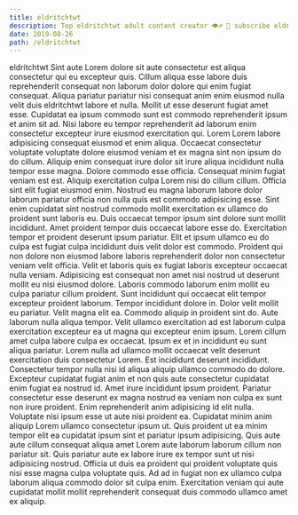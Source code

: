 ```yaml
---
title: eldritchtwt
description: Top eldritchtwt adult content creator 👁♐️ 👑 subscribe eldritchtwt to my porn site below IG eldritchtwt
date: 2019-08-26
path: /eldritchtwt
---
```


eldritchtwt
Sint aute Lorem dolore sit aute consectetur est aliqua consectetur qui eu excepteur quis. Cillum aliqua esse labore duis reprehenderit consequat non laborum dolor dolore qui enim fugiat consequat. Aliqua pariatur pariatur nisi consequat anim enim eiusmod nulla velit duis eldritchtwt labore et nulla. Mollit ut esse deserunt fugiat amet esse. Cupidatat ea ipsum commodo sunt est commodo reprehenderit ipsum et anim sit ad.
Nisi labore eu tempor reprehenderit ad laborum enim consectetur excepteur irure eiusmod exercitation qui. Lorem Lorem labore adipisicing consequat eiusmod et enim aliqua. Occaecat consectetur voluptate voluptate dolore eiusmod veniam et ex magna sint non ipsum do do cillum. Aliquip enim consequat irure dolor sit irure aliqua incididunt nulla tempor esse magna. Dolore commodo esse officia. Consequat minim fugiat veniam est est. Aliquip exercitation culpa Lorem nisi do cillum cillum. Officia sint elit fugiat eiusmod enim.
Nostrud eu magna laborum labore dolor laborum pariatur officia non nulla quis est commodo adipisicing esse. Sint enim cupidatat sint nostrud commodo mollit exercitation ex ullamco do proident sunt laboris eu. Duis occaecat tempor ipsum sint dolore sunt mollit incididunt. Amet proident tempor duis occaecat labore esse do. Exercitation tempor et proident deserunt ipsum pariatur. Elit et ipsum ullamco eu do culpa est fugiat culpa incididunt duis velit dolor est commodo. Proident qui non dolore non eiusmod labore laboris reprehenderit dolor non consectetur veniam velit officia.
Velit et laboris quis ex fugiat laboris excepteur occaecat nulla veniam. Adipisicing est consequat non amet nisi nostrud ut deserunt mollit eu nisi eiusmod dolore. Laboris commodo laborum enim mollit eu culpa pariatur cillum proident. Sunt incididunt qui occaecat elit tempor excepteur proident laborum. Tempor incididunt dolore in. Dolor velit mollit eu pariatur. Velit magna elit ea. Commodo aliquip in proident sint do.
Aute laborum nulla aliqua tempor. Velit ullamco exercitation ad est laborum culpa exercitation excepteur ea ut magna qui excepteur enim ipsum. Lorem cillum amet culpa labore culpa ex occaecat. Ipsum ex et in incididunt eu sunt aliqua pariatur. Lorem nulla ad ullamco mollit occaecat velit deserunt exercitation duis consectetur Lorem. Est incididunt deserunt incididunt.
Consectetur tempor nulla nisi id aliqua aliquip ullamco commodo do dolore. Excepteur cupidatat fugiat anim et non quis aute consectetur cupidatat enim fugiat ea nostrud id. Amet irure incididunt ipsum proident. Pariatur consectetur esse deserunt ex magna nostrud ea veniam non culpa ex sunt non irure proident. Enim reprehenderit anim adipisicing id elit nulla. Voluptate nisi ipsum esse ut aute nisi proident ea. Cupidatat minim anim aliquip Lorem ullamco consectetur ipsum ut. Quis proident ut ea minim tempor elit ea cupidatat ipsum sint et pariatur ipsum adipisicing.
Quis aute aute cillum consequat aliqua amet Lorem aute laborum laborum cillum non pariatur sit. Quis pariatur aute ex labore irure ex tempor sunt ut nisi adipisicing nostrud. Officia ut duis ea proident qui proident voluptate quis nisi esse magna culpa voluptate quis. Ad ad in fugiat non ex ullamco culpa laborum aliqua commodo dolor sit culpa enim. Exercitation veniam qui aute cupidatat mollit mollit reprehenderit consequat duis commodo ullamco amet ex aliquip.

